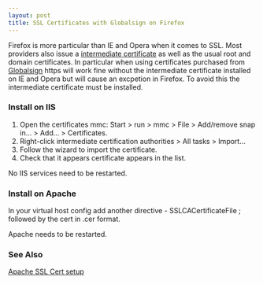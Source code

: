 ```yaml
---
layout: post 
title: SSL Certificates with Globalsign on Firefox
---
```


Firefox is more particular than IE and Opera when it comes to SSL. Most
providers also issue a [intermediate
certificate](https://support.comodo.com/index.php?_m=knowledgebase&_a=viewarticle&kbarticleid=427)
as well as the usual root and domain certificates. In particular when
using certificates purchased from
[Globalsign](http://www.globalsign.com) https will work fine without the
intermediate certificate installed on IE and Opera but will cause an
excpetion in Firefox. To avoid this the intermediate certificate must be
installed.

### Install on IIS

1.  Open the certificates mmc: Start \> run \> mmc \> File \> Add/remove
    snap in\... \> Add\... \> Certificates.
2.  Right-click intermediate certification authorities \> All tasks \>
    Import\...
3.  Follow the wizard to import the certificate.
4.  Check that it appears certificate appears in the list.

No IIS services need to be restarted.

### Install on Apache

In your virtual host config add another directive - SSLCACertificateFile
; followed by the cert in .cer format.

Apache needs to be restarted.

### See Also

[Apache SSL Cert
setup](http://www.digicert.com/ssl-certificate-installation-apache-ensim.htm)
